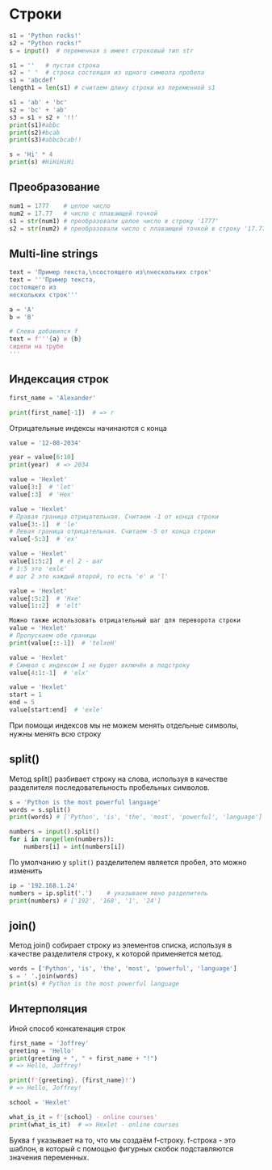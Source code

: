 # Строки
```python
s1 = 'Python rocks!'
s2 = "Python rocks!"
s = input()  # переменная s имеет строковый тип str

s1 = ''   # пустая строка
s2 = ' '  # строка состоящая из одного символа пробела
s1 = 'abcdef'
length1 = len(s1) # считаем длину строки из переменной s1

s1 = 'ab' + 'bc'
s2 = 'bc' + 'ab'
s3 = s1 + s2 + '!!'
print(s1)#abbc
print(s2)#bcab
print(s3)#abbcbcab!!

s = 'Hi' * 4
print(s) #HiHiHiHi
```

## Преобразование
```python
num1 = 1777    # целое число
num2 = 17.77   # число с плавающей точкой
s1 = str(num1) # преобразовали целое число в строку '1777'
s2 = str(num2) # преобразовали число с плавающей точкой в строку '17.77'
```

## Multi-line strings
```python
text = 'Пример текста,\nсостоящего из\nнескольких строк'
text = '''Пример текста,
состоящего из
нескольких строк'''
```

```python
a = 'A'
b = 'B'

# Слева добавился f
text = f'''{a} и {b}
сидели на трубе
'''
```

## Индексация строк
```python
first_name = 'Alexander'

print(first_name[-1])  # => r
```

Отрицательные индексы начинаются с конца

```python
value = '12-08-2034'

year = value[6:10]
print(year)  # => 2034

value = 'Hexlet'
value[3:]  # 'let'
value[:3]  # 'Hex'

value = 'Hexlet'
# Правая граница отрицательная. Считаем -1 от конца строки
value[3:-1]  # 'le'
# Левая граница отрицательная. Считаем -5 от конца строки
value[-5:3]  # 'ex'

value = 'Hexlet'
value[1:5:2]  # el 2 - шаг
# 1:5 это 'exle'
# шаг 2 это каждый второй, то есть 'e' и 'l'

value = 'Hexlet'
value[:5:2]  # 'Hxe'
value[1::2]  # 'elt'

Можно также использовать отрицательный шаг для переворота строки
value = 'Hexlet'  
# Пропускаем обе границы  
print(value[::-1])  # 'telxeH'

value = 'Hexlet'  
# Символ с индексом 1 не будет включён в подстроку  
value[4:1:-1]  # 'elx'

value = 'Hexlet'
start = 1
end = 5
value[start:end]  # 'exle'
```
При помощи индексов мы не можем менять отдельные символы, нужны менять всю строку

## split()
Метод split() разбивает строку на слова, используя в качестве разделителя последовательность пробельных символов.
```python
s = 'Python is the most powerful language'
words = s.split()
print(words) # ['Python', 'is', 'the', 'most', 'powerful', 'language']

numbers = input().split()
for i in range(len(numbers)):
    numbers[i] = int(numbers[i])
```

По умолчанию  у `split()` разделителем является пробел, это можно изменить

```python
ip = '192.168.1.24'
numbers = ip.split('.')    # указываем явно разделитель
print(numbers) # ['192', '168', '1', '24']
```

## join()
Метод join() собирает строку из элементов списка, используя в качестве разделителя строку, к которой применяется метод.
```python
words = ['Python', 'is', 'the', 'most', 'powerful', 'language']
s = ' '.join(words)
print(s) # Python is the most powerful language
```

## Интерполяция
Иной способ конкатенация строк
```python
first_name = 'Joffrey'
greeting = 'Hello'
print(greeting + ", " + first_name + "!")
# => Hello, Joffrey!

print(f'{greeting}, {first_name}!')
# => Hello, Joffrey!

school = 'Hexlet'

what_is_it = f'{school} - online courses'
print(what_is_it)  # => Hexlet - online courses
```

Буква `f` указывает на то, что мы создаём f-строку. f-строка - это шаблон, в который с помощью фигурных скобок подставляются значения переменных.
